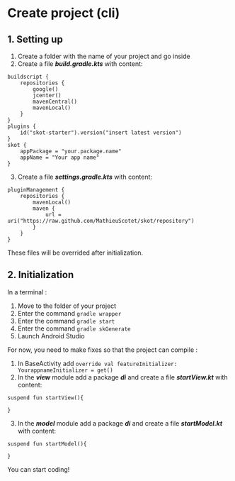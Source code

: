# Create project (cli)
## 1. Setting up
1. Create a folder  with the name of your project and go inside
2. Create a file ***build.gradle.kts*** with content: 
```
buildscript {
 	repositories {
		google()
		jcenter()
		mavenCentral()
		mavenLocal()
	}
}
plugins {
	id("skot-starter").version("insert latest version")
}
skot {
	appPackage = "your.package.name"
	appName = "Your app name"
}
```
3. Create a file ***settings.gradle.kts*** with content:
```
pluginManagement {
	repositories {
		mavenLocal()
		maven {
			url = uri("https://raw.github.com/MathieuScotet/skot/repository")
		}
	}	
}
```
These files will be overrided after initialization.

## 2. Initialization
In a terminal : 
1. Move to the folder of your project
2. Enter the command `gradle wrapper`
3. Enter the command `gradle start`
4. Enter the command `gradle skGenerate`
5. Launch Android Studio

For now, you need to make fixes so that the project can compile : 
1. In BaseActivity add `override val featureInitializer: YourappnameInitializer = get()`
2. In the ***view*** module add a package ***di*** and create a file ***startView.kt*** with content: 
```
suspend fun startView(){

}
```
3. In the ***model*** module add a package ***di*** and create a file ***startModel.kt*** with content:
```
suspend fun startModel(){

}
```
You can start coding!
